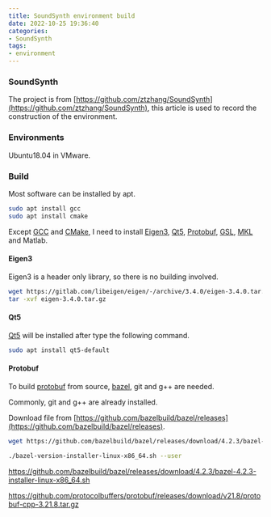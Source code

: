 ```yaml
---
title: SoundSynth environment build
date: 2022-10-25 19:36:40
categories:
- SoundSynth
tags:
- environment
---
```


### SoundSynth

The project is from [https://github.com/ztzhang/SoundSynth](https://github.com/ztzhang/SoundSynth), this article is used to record the construction of the environment.

### Environments

Ubuntu18.04 in VMware.

### Build

Most software can be installed by apt.

```bash
sudo apt install gcc
sudo apt install cmake
```

Except [GCC](https://gcc.gnu.org/) and [CMake](https://cmake.org/), I need to install [Eigen3](http://eigen.tuxfamily.org/index.php?title=Main_Page), [Qt5](https://doc.qt.io/qt-5/qt5-intro.html), [Protobuf](https://github.com/protocolbuffers/protobuf), [GSL](https://www.gnu.org/software/gsl/doc/html/index.html), [MKL](https://www.intel.com/content/www/us/en/developer/tools/oneapi/onemkl.html) and Matlab.

#### Eigen3

Eigen3 is a header only library, so there is no building involved. 

```bash
wget https://gitlab.com/libeigen/eigen/-/archive/3.4.0/eigen-3.4.0.tar.gz
tar -xvf eigen-3.4.0.tar.gz
```

#### Qt5

[Qt5](https://wiki.qt.io/Install_Qt_5_on_Ubuntu) will be installed after type the following command.

```bash
sudo apt install qt5-default
```

#### Protobuf

To build [protobuf](https://developers.google.cn/protocol-buffers/) from source, [bazel](https://bazel.build/), git and g++ are needed.

Commonly, git and g++ are already installed. 

Download file from [https://github.com/bazelbuild/bazel/releases](https://github.com/bazelbuild/bazel/releases). 

```bash
wget https://github.com/bazelbuild/bazel/releases/download/4.2.3/bazel-4.2.3-installer-linux-x86_64.sh

./bazel-version-installer-linux-x86_64.sh --user
```



https://github.com/bazelbuild/bazel/releases/download/4.2.3/bazel-4.2.3-installer-linux-x86_64.sh

https://github.com/protocolbuffers/protobuf/releases/download/v21.8/protobuf-cpp-3.21.8.tar.gz

